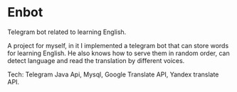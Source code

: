 # Enbot
Telegram bot related to learning English.

A project for myself, in it I implemented a telegram bot that can store words for learning English. He also knows how to serve them in random order, 
can detect language and read the translation by different voices.

Tech: Telegram Java Api, Mysql, Google Translate API, Yandex translate API.
